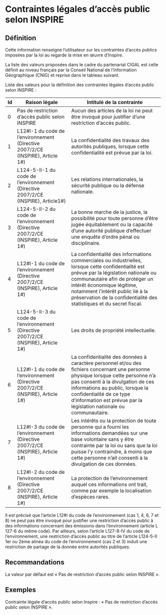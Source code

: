 <!-- Begin @dataLegalAccessInspireConstraints.md -->

# Contraintes légales d’accès public selon INSPIRE

## Définition

Cette information renseigne l’utilisateur sur les contraintes d’accès publics imposées par la loi au regarde la mise en œuvre d’Inspire.

La liste des valeurs proposées dans le cadre du partenariat CIGAL est celle définit au niveau français par la Conseil National de l’information Géographique (CNIG) et reprise dans le tableau suivant.

Liste des valeurs pour la définition des contraintes légales d’accès public selon INSPIRE :

| Id | Raison légale  | Intitulé de la contrainte   |
|----|----|---|
| 0  | Pas de restriction d’accès public selon INSPIRE    | Aucun des articles de la loi ne peut être invoqué pour justifier d’une restriction d’accès public.  |
| 1  | L12#I-1 du code de l’environnement (Directive 2007/2/CE (INSPIRE), Article 1#)     | La confidentialité des travaux des autorités publiques, lorsque cette confidentialité est prévue par la loi.    |
| 2  | L124-5-II-1 du code de l’environnement (Directive 2007/2/CE (INSPIRE), Article1#)  | Les relations internationales, la sécurité publique ou la défense nationale.    |
| 3  | L124-5-II-2 du code de l’environnement (Directive 2007/2/CE (INSPIRE), Article 1#) | La bonne marche de la justice, la possibilité pour toute personne d’être jugée équitablement ou la capacité d’une autorité publique d’effectuer une enquête d’ordre pénal ou disciplinaire.     |
| 4  | L12#I-1 du code de l’environnement (Directive 2007/2/CE (INSPIRE), Article 1#)     | La confidentialité des informations commerciales ou industrielles, lorsque cette confidentialité est prévue par la législation nationale ou communautaire afin de protéger un intérêt économique légitime, notamment l’intérêt public lié à la préservation de la confidentialité des statistiques et du secret fiscal. |
| 5  | L124-5-II-3 du code de l’environnement (Directive 2007/2/CE (INSPIRE), Article 1#) | Les droits de propriété intellectuelle.     |
| 6  | L12#I-1 du code de l’environnement (Directive 2007/2/CE (INSPIRE), Article 1#)     | La confidentialité des données à caractère personnel et/ou des fichiers concernant une personne physique lorsque cette personne n’a pas consenti à la divulgation de ces informations au public, lorsque la confidentialité de ce type d’information est prévue par la législation nationale ou communautaire.  |
| 7  | L12#I-3 du code de l’environnement (Directive 2007/2/CE (INSPIRE), Article 1#)     | Les intérêts ou la protection de toute personne qui a fourni les informations demandées sur une base volontaire sans y être contrainte par la loi ou sans que la loi puisse l’y contraindre, à moins que cette personne n’ait consenti à la divulgation de ces données.     |
| 8  | L12#I-2 du code de l’environnement (Directive 2007/2/CE (INSPIRE), Article 1#)     | La protection de l’environnement auquel ces informations ont trait, comme par exemple la localisation d’espèces rares.  |

Il est précisé que l’article L12#I du code de l’environnement (cas 1, 4, 6, 7 et 8) ne peut pas être invoqué pour justifier une restriction d’accès public à des informations concernant des émissions dans l’environnement (article L 127-6 du même code).
Par ailleurs, selon l’article L127-8-IV du code de l’environnement, une restriction d’accès public au titre de l’article L124-5-II 1er ou 2ème alinéa du code de l’environnement (cas 2 et 3) induit une restriction de partage de la donnée entre autorités publiques.

## Recommandations

La valeur par défaut est « Pas de restriction d’accès public selon INSPIRE ».

## Exemples

Contrainte légale d’accès public selon Inspire : « Pas de restriction d’accès public selon INSPIRE ».

<!-- End @dataLegalAccessInspireConstraints.md -->

